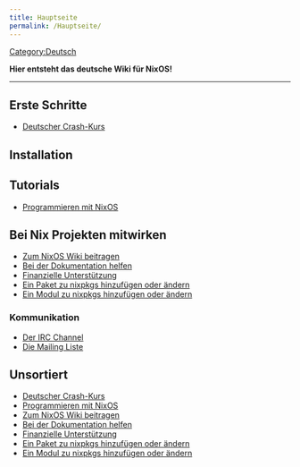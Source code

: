 ```yaml
---
title: Hauptseite
permalink: /Hauptseite/
---
```


[Category:Deutsch](/Category:Deutsch "wikilink")

**Hier entsteht das deutsche Wiki für NixOS!**

------------------------------------------------------------------------

Erste Schritte
--------------

-   [Deutscher Crash-Kurs](/Deutscher_Crash-Kurs "wikilink")

Installation
------------

Tutorials
---------

-   [Programmieren mit NixOS](/Programmieren_mit_NixOS "wikilink")

Bei Nix Projekten mitwirken
---------------------------

-   [Zum NixOS Wiki beitragen](/Zum_NixOS_Wiki_beitragen "wikilink")
-   [Bei der Dokumentation helfen](/Bei_der_Dokumentation_helfen "wikilink")
-   [Finanzielle Unterstützung](/Finanzielle_Unterstützung "wikilink")
-   [Ein Paket zu nixpkgs hinzufügen oder ändern](/Ein_Paket_zu_nixpkgs_hinzufügen_oder_ändern "wikilink")
-   [Ein Modul zu nixpkgs hinzufügen oder ändern](/Ein_Modul_zu_nixpkgs_hinzufügen_oder_ändern "wikilink")

### Kommunikation

-   [Der IRC Channel](/Der_IRC_Channel "wikilink")
-   [Die Mailing Liste](/Die_Mailing_Liste "wikilink")

Unsortiert
----------

-   [Deutscher Crash-Kurs](/Deutscher_Crash-Kurs "wikilink")
-   [Programmieren mit NixOS](/Programmieren_mit_NixOS "wikilink")
-   [Zum NixOS Wiki beitragen](/Zum_NixOS_Wiki_beitragen "wikilink")
-   [Bei der Dokumentation helfen](/Bei_der_Dokumentation_helfen "wikilink")
-   [Finanzielle Unterstützung](/Finanzielle_Unterstützung "wikilink")
-   [Ein Paket zu nixpkgs hinzufügen oder ändern](/Ein_Paket_zu_nixpkgs_hinzufügen_oder_ändern "wikilink")
-   [Ein Modul zu nixpkgs hinzufügen oder ändern](/Ein_Modul_zu_nixpkgs_hinzufügen_oder_ändern "wikilink")
